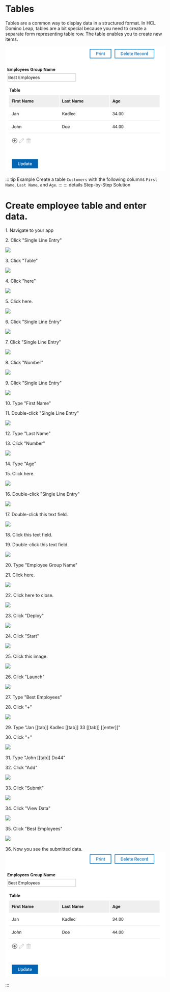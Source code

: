 # Tables

Tables are a common way to display data in a structured format. In HCL Domino Leap, tables are a bit special because you need to create a separate form representing table row. The table enables you to create new items.


![img_32.png](img_32.png)

::: tip Example
Create a table `Customers` with the following columns `First Name`, `Last Name`, and `Age`.
:::
::: details Step-by-Step Solution
# Create employee table and enter data.

1\. Navigate to your app


2\. Click "Single Line Entry"

![](https://ajeuwbhvhr.cloudimg.io/colony-recorder.s3.amazonaws.com/files/2024-04-14/4c9ea393-e788-466c-b0b4-da7c91602775/ascreenshot.jpeg?tl_px=0,212&br_px=1934,1293&force_format=png&width=1120.0&wat=1&wat_opacity=0.7&wat_gravity=northwest&wat_url=https://colony-recorder.s3.us-west-1.amazonaws.com/images/watermarks/FB923C_standard.png&wat_pad=137,277)


3\. Click "Table"

![](https://ajeuwbhvhr.cloudimg.io/colony-recorder.s3.amazonaws.com/files/2024-04-14/bd8774ec-643a-4325-8f36-ee6d713d59ed/ascreenshot.jpeg?tl_px=0,788&br_px=1934,1870&force_format=png&width=1120.0&wat=1&wat_opacity=0.7&wat_gravity=northwest&wat_url=https://colony-recorder.s3.us-west-1.amazonaws.com/images/watermarks/FB923C_standard.png&wat_pad=138,507)


4\. Click "here"

![](https://ajeuwbhvhr.cloudimg.io/colony-recorder.s3.amazonaws.com/files/2024-04-14/c4db08c8-89a0-4346-a218-7432fa7fbc00/ascreenshot.jpeg?tl_px=0,50&br_px=1934,1131&force_format=png&width=1120.0&wat=1&wat_opacity=0.7&wat_gravity=northwest&wat_url=https://colony-recorder.s3.us-west-1.amazonaws.com/images/watermarks/FB923C_standard.png&wat_pad=521,277)


5\. Click here.

![](https://ajeuwbhvhr.cloudimg.io/colony-recorder.s3.amazonaws.com/files/2024-04-14/75e29a98-95be-422f-96b5-7af1176e692b/ascreenshot.jpeg?tl_px=0,255&br_px=1934,1336&force_format=png&width=1120.0&wat=1&wat_opacity=0.7&wat_gravity=northwest&wat_url=https://colony-recorder.s3.us-west-1.amazonaws.com/images/watermarks/FB923C_standard.png&wat_pad=134,277)


6\. Click "Single Line Entry"

![](https://ajeuwbhvhr.cloudimg.io/colony-recorder.s3.amazonaws.com/files/2024-04-14/aa9c1ead-f207-45cc-b76a-7c1514e661e9/ascreenshot.jpeg?tl_px=0,230&br_px=1934,1311&force_format=png&width=1120.0&wat=1&wat_opacity=0.7&wat_gravity=northwest&wat_url=https://colony-recorder.s3.us-west-1.amazonaws.com/images/watermarks/FB923C_standard.png&wat_pad=133,277)


7\. Click "Single Line Entry"

![](https://ajeuwbhvhr.cloudimg.io/colony-recorder.s3.amazonaws.com/files/2024-04-14/a7e226d2-e14c-4e9e-af4d-e86478ffab41/ascreenshot.jpeg?tl_px=0,233&br_px=1934,1314&force_format=png&width=1120.0&wat=1&wat_opacity=0.7&wat_gravity=northwest&wat_url=https://colony-recorder.s3.us-west-1.amazonaws.com/images/watermarks/FB923C_standard.png&wat_pad=130,277)


8\. Click "Number"

![](https://ajeuwbhvhr.cloudimg.io/colony-recorder.s3.amazonaws.com/files/2024-04-14/4c089141-8ad1-4ca0-a71a-00f7d8b3918c/ascreenshot.jpeg?tl_px=0,660&br_px=1934,1741&force_format=png&width=1120.0&wat=1&wat_opacity=0.7&wat_gravity=northwest&wat_url=https://colony-recorder.s3.us-west-1.amazonaws.com/images/watermarks/FB923C_standard.png&wat_pad=95,277)


9\. Click "Single Line Entry"

![](https://ajeuwbhvhr.cloudimg.io/colony-recorder.s3.amazonaws.com/files/2024-04-14/9903b5ae-b88f-442e-87c1-2252397f935b/ascreenshot.jpeg?tl_px=0,0&br_px=1934,1081&force_format=png&width=1120.0&wat=1&wat_opacity=0.7&wat_gravity=northwest&wat_url=https://colony-recorder.s3.us-west-1.amazonaws.com/images/watermarks/FB923C_standard.png&wat_pad=464,74)


10\. Type "First Name"


11\. Double-click "Single Line Entry"

![](https://ajeuwbhvhr.cloudimg.io/colony-recorder.s3.amazonaws.com/files/2024-04-14/b740e5b1-492f-48ce-820f-cdf5d6fd20eb/ascreenshot.jpeg?tl_px=0,0&br_px=1934,1081&force_format=png&width=1120.0&wat=1&wat_opacity=0.7&wat_gravity=northwest&wat_url=https://colony-recorder.s3.us-west-1.amazonaws.com/images/watermarks/FB923C_standard.png&wat_pad=493,161)


12\. Type "Last Name"


13\. Click "Number"

![](https://ajeuwbhvhr.cloudimg.io/colony-recorder.s3.amazonaws.com/files/2024-04-14/002435af-e80c-42c6-9580-9730ce3e352e/ascreenshot.jpeg?tl_px=0,1&br_px=1934,1082&force_format=png&width=1120.0&wat=1&wat_opacity=0.7&wat_gravity=northwest&wat_url=https://colony-recorder.s3.us-west-1.amazonaws.com/images/watermarks/FB923C_standard.png&wat_pad=438,277)


14\. Type "Age"


15\. Click here.

![](https://ajeuwbhvhr.cloudimg.io/colony-recorder.s3.amazonaws.com/files/2024-04-14/8391e388-c9af-40ba-8326-a40390e7643c/ascreenshot.jpeg?tl_px=0,0&br_px=1934,1081&force_format=png&width=1120.0&wat=1&wat_opacity=0.7&wat_gravity=northwest&wat_url=https://colony-recorder.s3.us-west-1.amazonaws.com/images/watermarks/FB923C_standard.png&wat_pad=169,219)


16\. Double-click "Single Line Entry"

![](https://ajeuwbhvhr.cloudimg.io/colony-recorder.s3.amazonaws.com/files/2024-04-14/8d726917-1aba-493b-914b-fa3772e077ba/ascreenshot.jpeg?tl_px=0,0&br_px=1934,1081&force_format=png&width=1120.0&wat=1&wat_opacity=0.7&wat_gravity=northwest&wat_url=https://colony-recorder.s3.us-west-1.amazonaws.com/images/watermarks/FB923C_standard.png&wat_pad=504,69)


17\. Double-click this text field.

![](https://ajeuwbhvhr.cloudimg.io/colony-recorder.s3.amazonaws.com/files/2024-04-14/dc7edb19-35b5-4890-8a03-13eb69cf2154/ascreenshot.jpeg?tl_px=35,0&br_px=1970,1081&force_format=png&width=1120.0&wat=1&wat_opacity=0.7&wat_gravity=northwest&wat_url=https://colony-recorder.s3.us-west-1.amazonaws.com/images/watermarks/FB923C_standard.png&wat_pad=523,74)


18\. Click this text field.


19\. Double-click this text field.

![](https://ajeuwbhvhr.cloudimg.io/colony-recorder.s3.amazonaws.com/files/2024-04-14/ece19d91-2538-4a40-8fad-24da5c370b91/ascreenshot.jpeg?tl_px=35,0&br_px=1970,1081&force_format=png&width=1120.0&wat=1&wat_opacity=0.7&wat_gravity=northwest&wat_url=https://colony-recorder.s3.us-west-1.amazonaws.com/images/watermarks/FB923C_standard.png&wat_pad=523,74)


20\. Type "Employee Group Name"


21\. Click here.

![](https://ajeuwbhvhr.cloudimg.io/colony-recorder.s3.amazonaws.com/files/2024-04-14/9c4a0ac0-7365-478c-aa50-5da01002c731/ascreenshot.jpeg?tl_px=1906,0&br_px=3841,1081&force_format=png&width=1120.0&wat=1&wat_opacity=0.7&wat_gravity=northwest&wat_url=https://colony-recorder.s3.us-west-1.amazonaws.com/images/watermarks/FB923C_standard.png&wat_pad=828,-9)


22\. Click here to close.

![](https://ajeuwbhvhr.cloudimg.io/colony-recorder.s3.amazonaws.com/files/2024-04-14/e71036f0-7afa-43bb-9842-1aa71f3a49de/ascreenshot.jpeg?tl_px=1906,0&br_px=3841,1081&force_format=png&width=1120.0&wat=1&wat_opacity=0.7&wat_gravity=northwest&wat_url=https://colony-recorder.s3.us-west-1.amazonaws.com/images/watermarks/FB923C_standard.png&wat_pad=911,6)


23\. Click "Deploy"

![](https://ajeuwbhvhr.cloudimg.io/colony-recorder.s3.amazonaws.com/files/2024-04-14/e38a7d24-316f-42b9-80ea-afb728d76984/ascreenshot.jpeg?tl_px=166,0&br_px=2101,1081&force_format=png&width=1120.0&wat=1&wat_opacity=0.7&wat_gravity=northwest&wat_url=https://colony-recorder.s3.us-west-1.amazonaws.com/images/watermarks/FB923C_standard.png&wat_pad=524,264)


24\. Click "Start"

![](https://ajeuwbhvhr.cloudimg.io/colony-recorder.s3.amazonaws.com/files/2024-04-14/e0fcfed1-4822-48ce-a23a-fa8ed828da3f/ascreenshot.jpeg?tl_px=1052,527&br_px=2987,1608&force_format=png&width=1120.0&wat=1&wat_opacity=0.7&wat_gravity=northwest&wat_url=https://colony-recorder.s3.us-west-1.amazonaws.com/images/watermarks/FB923C_standard.png&wat_pad=523,277)


25\. Click this image.

![](https://ajeuwbhvhr.cloudimg.io/colony-recorder.s3.amazonaws.com/files/2024-04-14/1dae1358-d8a2-447f-8f07-3dc277b52750/ascreenshot.jpeg?tl_px=1592,0&br_px=3527,1081&force_format=png&width=1120.0&wat=1&wat_opacity=0.7&wat_gravity=northwest&wat_url=https://colony-recorder.s3.us-west-1.amazonaws.com/images/watermarks/FB923C_standard.png&wat_pad=524,246)


26\. Click "Launch"

![](https://ajeuwbhvhr.cloudimg.io/colony-recorder.s3.amazonaws.com/files/2024-04-14/ff334fc8-6086-493f-8e2f-3395df99caea/ascreenshot.jpeg?tl_px=445,0&br_px=2380,1081&force_format=png&width=1120.0&wat=1&wat_opacity=0.7&wat_gravity=northwest&wat_url=https://colony-recorder.s3.us-west-1.amazonaws.com/images/watermarks/FB923C_standard.png&wat_pad=523,268)


27\. Type "Best Employees"


28\. Click "+"

![](https://ajeuwbhvhr.cloudimg.io/colony-recorder.s3.amazonaws.com/files/2024-04-14/116b8ede-070c-4dbd-8b67-40959adc6953/ascreenshot.jpeg?tl_px=60,107&br_px=1995,1188&force_format=png&width=1120.0&wat=1&wat_opacity=0.7&wat_gravity=northwest&wat_url=https://colony-recorder.s3.us-west-1.amazonaws.com/images/watermarks/FB923C_standard.png&wat_pad=523,277)


29\. Type "Jan [[tab]] Kadlec [[tab]] 33 [[tab]]  [[enter]]"


30\. Click "+"

![](https://ajeuwbhvhr.cloudimg.io/colony-recorder.s3.amazonaws.com/files/2024-04-14/c036e11c-3295-42f9-b3f8-d101e6cb4004/ascreenshot.jpeg?tl_px=55,71&br_px=1990,1152&force_format=png&width=1120.0&wat=1&wat_opacity=0.7&wat_gravity=northwest&wat_url=https://colony-recorder.s3.us-west-1.amazonaws.com/images/watermarks/FB923C_standard.png&wat_pad=524,277)


31\. Type "John [[tab]] Do44"


32\. Click "Add"

![](https://ajeuwbhvhr.cloudimg.io/colony-recorder.s3.amazonaws.com/files/2024-04-14/d670f53b-7d39-4bea-b056-2c05bbdd6bbe/ascreenshot.jpeg?tl_px=1106,719&br_px=3041,1800&force_format=png&width=1120.0&wat=1&wat_opacity=0.7&wat_gravity=northwest&wat_url=https://colony-recorder.s3.us-west-1.amazonaws.com/images/watermarks/FB923C_standard.png&wat_pad=524,277)


33\. Click "Submit"

![](https://ajeuwbhvhr.cloudimg.io/colony-recorder.s3.amazonaws.com/files/2024-04-14/477d7aaa-6662-4931-925a-7f8f0a870629/ascreenshot.jpeg?tl_px=172,341&br_px=2107,1422&force_format=png&width=1120.0&wat=1&wat_opacity=0.7&wat_gravity=northwest&wat_url=https://colony-recorder.s3.us-west-1.amazonaws.com/images/watermarks/FB923C_standard.png&wat_pad=524,277)


34\. Click "View Data"

![](https://ajeuwbhvhr.cloudimg.io/colony-recorder.s3.amazonaws.com/files/2024-04-14/53d2fb71-fcab-4581-8b5a-f0a69a6a9e86/ascreenshot.jpeg?tl_px=278,0&br_px=2213,1081&force_format=png&width=1120.0&wat=1&wat_opacity=0.7&wat_gravity=northwest&wat_url=https://colony-recorder.s3.us-west-1.amazonaws.com/images/watermarks/FB923C_standard.png&wat_pad=524,271)


35\. Click "Best Employees"

![](https://ajeuwbhvhr.cloudimg.io/colony-recorder.s3.amazonaws.com/files/2024-04-14/591d3014-7976-4b32-a057-028a2ca6052b/ascreenshot.jpeg?tl_px=0,0&br_px=1934,1081&force_format=png&width=1120.0&wat=1&wat_opacity=0.7&wat_gravity=northwest&wat_url=https://colony-recorder.s3.us-west-1.amazonaws.com/images/watermarks/FB923C_standard.png&wat_pad=208,272)


36\. Now you see the submitted data.
![img_32.png](img_32.png)





:::